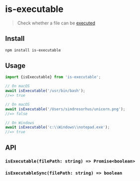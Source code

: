 # is-executable

> Check whether a file can be [executed](https://www.yesik.it/blog/2018-the-x-permission-bit)

## Install

```sh
npm install is-executable
```

## Usage

```js
import {isExecutable} from 'is-executable';

// On macOS
await isExecutable('/usr/bin/bash');
//=> true

// On macOS
await isExecutable('/Users/sindresorhus/unicorn.png');
//=> false

// On Windows
await isExecutable('c:\\Windows\\notepad.exe');
//=> true
```

## API

### `isExecutable(filePath: string) => Promise<boolean>`

### `isExecutableSync(filePath: string) => boolean`
